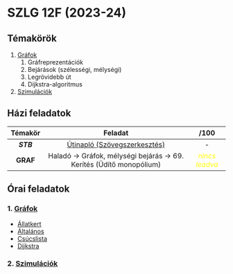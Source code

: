 # SZLG 12F (2023-24)

## Témakörök
1. [Gráfok](1_grafok)
    1. Gráfreprezentációk
    2. Bejárások (szélességi, mélységi)
    3. Legrövidebb út
    4. Dijkstra-algoritmus
2. [Szimulációk](2_szimulaciok)


## Házi feladatok
| Témakör | Feladat | /100 |
| :---: | :---: | :---: |
| ***STB*** | [Útinapló (Szövegszerkesztés)](hazi/stb-utinaplo/) | - |
| **GRAF** | Haladó -> Gráfok, mélységi bejárás -> 69. Kerítés (Üdítő monopólium) | <i style="color:yellow">nincs leadva</span> |


## Órai feladatok
### 1. [Gráfok](1_grafok)
- [Állatkert](1_grafok/grafok-allatkert/Program.cs)
- [Általános](1_grafok/grafok-altalanos/Program.cs)
- [Csúcslista](1_grafok/grafok-csucslista/Program.cs)
- [Dijkstra](1_grafok/grafok-dijkstra/Program.cs)

### 2. [Szimulációk](2_szimulaciok)
